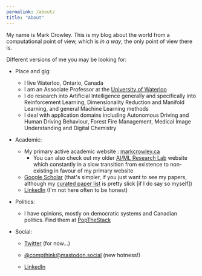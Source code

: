 ```yaml
---
permalink: /about/
title: "About"
---
```


My name is Mark Crowley.
This is my blog about the world from a computational point of view, which is *in a way*, the only point of view there is.

Different versions of me you may be looking for:
- Place and gig:
  - I live Waterloo, Ontario, Canada
  - I am an Associate Professor at the [University of Waterloo](https://uwaterloo.ca/electrical-computer-engineering/about/people/mcrowley)
  - I do research into Artificial Intelligence generally and specifically into Reinforcement Learning, Dimensionality Reduction and Manifold Learning, and general Machine Learning methods
  - I deal with application domains including Autonomous Driving and Human Driving Behaviour, Forest Fire Management, Medical Image Understanding and Digital Chemistry

- Academic: 
  - My primary active academic website : [markcrowley.ca](https://markcrowley.ca/)
    - You can also check out my older [AI/ML Research Lab](https://uwaterloo.ca/scholar/mcrowley) website which constantly in a slow transition from existence to non-existing in favour of my primary website
  - [Google Scholar](http://scholar.google.com/citations?hl=en&user=eL_y80EAAAAJ) (that's simpler, if you just want to see my papers, although my [curated paper list](https://markcrowley.ca/showcase/) is pretty slick [if I do say so myself])
  - [LinkedIn](http://www.linkedin.com/in/markanthonycrowley) (I'm not here often to be honest)
  
- Politics: 
  - I have opinions, mostly on democratic systems and Canadian politics. Find them at [PopTheStack](http://popthestack.wordpress.com/)

- Social:
  - [Twitter](https://twitter.com/compthink) (for now...)
  
  -  <a href="https://mastodon.social/@compthink" rel="me">@compthink@mastodon.social</a> (new hotness!)
  
  - [LinkedIn](http://www.linkedin.com/in/markanthonycrowley) 
  
    
